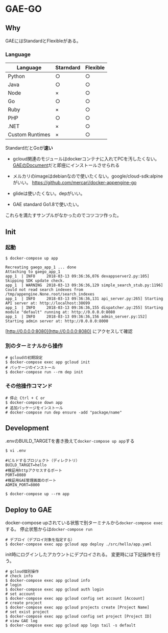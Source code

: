 # GAE-GO

## Why

GAEにはStandardとFlexibleがある。

### Language

|Language|Starndard|Flexible|
|---|---|---|
|Python|○|○|
|Java|○|○|
|Node|×|○|
|Go|○|○|
|Ruby|×|○|
|PHP|○|○|
|.NET|×|○|
|Custom Runtimes|×|○|

StandardだとGoが**速い**


* gcloud関連のモジュールはdockerコンテナに入れてPCを汚したくない。[GAEのDocument](https://cloud.google.com/appengine/docs/standard/go/download?hl=ja)だと即座にインストールさせられる

* メルカリのimageはdebianなので使いたくない。google/cloud-sdk:alpineがいい。
https://github.com/mercari/docker-appengine-go

* glideは使いたくない。depがいい。

* GAE standard Go1.8で使いたい。

これらを満たすサンプルがなかったのでコツコツ作った。


## Init

### 起動
```
$ docker-compose up app

Recreating gaego_app_1 ... done
Attaching to gaego_app_1
app_1  | INFO     2018-03-13 09:36:36,076 devappserver2.py:105] Skipping SDK update check.
app_1  | WARNING  2018-03-13 09:36:36,129 simple_search_stub.py:1196] Could not read search indexes from /tmp/appengine.None.root/search_indexes
app_1  | INFO     2018-03-13 09:36:36,131 api_server.py:265] Starting API server at: http://localhost:38699
app_1  | INFO     2018-03-13 09:36:36,155 dispatcher.py:255] Starting module "default" running at: http://0.0.0.0:8080
app_1  | INFO     2018-03-13 09:36:36,156 admin_server.py:152] Starting admin server at: http://0.0.0.0:8000
```
[http://0.0.0.0:8080](http://0.0.0.0:8080) にアクセスして確認


### 別のターミナルから操作

```
# gcloudの初期設定
$ docker-compose exec app gcloud init
# パッケージのインストール
$ docker-compose run --rm dep init
```

### その他操作コマンド

```
# 停止 Ctrl + C or
$ docker-compose down app
# 追加パッケージをインストール
# docker-compose run dep ensure -add "package/name"
```

## Development

.envのBUILD_TARGETを書き換えて`docker-compose up app`する

```
$ vi .env

#ビルドするプロジェクト（ディレクトリ）
BUILD_TARGET=hello
#検証用httpアクセスするポート
PORT=8080
#検証用GAE管理画面のポート
ADMIN_PORT=8000

$ docker-compose up --rm app
```


## Deploy to GAE

docker-compose upされている状態で別ターミナルから`docker-compose exec`する。
停止状態からは`docker-compose run`

```
# デプロイ（デプロイ対象を指定する）
$ docker-compose exec app gcloud app deploy ./src/hello/app.yaml
```

init時にログインしたアカウントにデプロイされる。
変更時には下記操作を行う。

```
# gcloud個別操作
# check info
$ docker-compose exec app gcloud info
# login
$ docker-compose exec app gcloud auth login
# set account
$ docker-compose exec app gcloud config set account [Account]
# create project
$ docker-compose exec app gcloud projects create [Project Name]
# set exist project
$ docker-compose exec app gcloud config set project [Project ID]
# view GAE log
$ docker-compose exec app gcloud app logs tail -s default
```